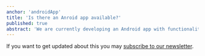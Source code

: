 ```yaml
---
anchor: 'androidApp'
title: 'Is there an Anroid app available?'
published: true
abstract: 'We are currently developing an Android app with functionality equal to the iOS app. The app will be available in the second half of the year 2016.'
---
```


If you want to get updated about this you may <a href="/#newsletter">subscribe to our newsletter</a>.
